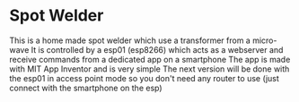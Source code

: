 # Spot Welder
This is a home made spot welder which use a transformer from a micro-wave
It is controlled by a esp01 (esp8266) which  acts as a webserver and receive commands from a dedicated app on a smartphone
The app is made with MIT App Inventor and is very simple
The next version will be done with the esp01 in access point mode so you don't need any router to use (just connect with the smartphone on the esp)
